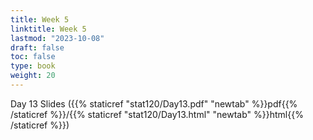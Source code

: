 ```yaml
---
title: Week 5 
linktitle: Week 5
lastmod: "2023-10-08"
draft: false  
toc: false  
type: book  
weight: 20
---
```



Day 13 Slides ({{% staticref "stat120/Day13.pdf" "newtab" %}}pdf{{% /staticref %}}/{{% staticref "stat120/Day13.html" "newtab" %}}html{{% /staticref %}})

<!--

Day 14 Slides ({{% staticref "stat120/Day14.pdf" "newtab" %}}pdf{{% /staticref %}}/{{% staticref "stat120/Day14.html" "newtab" %}}html{{% /staticref %}})

Day 15 Slides ({{% staticref "stat120/Day15.pdf" "newtab" %}}pdf{{% /staticref %}})

-->
